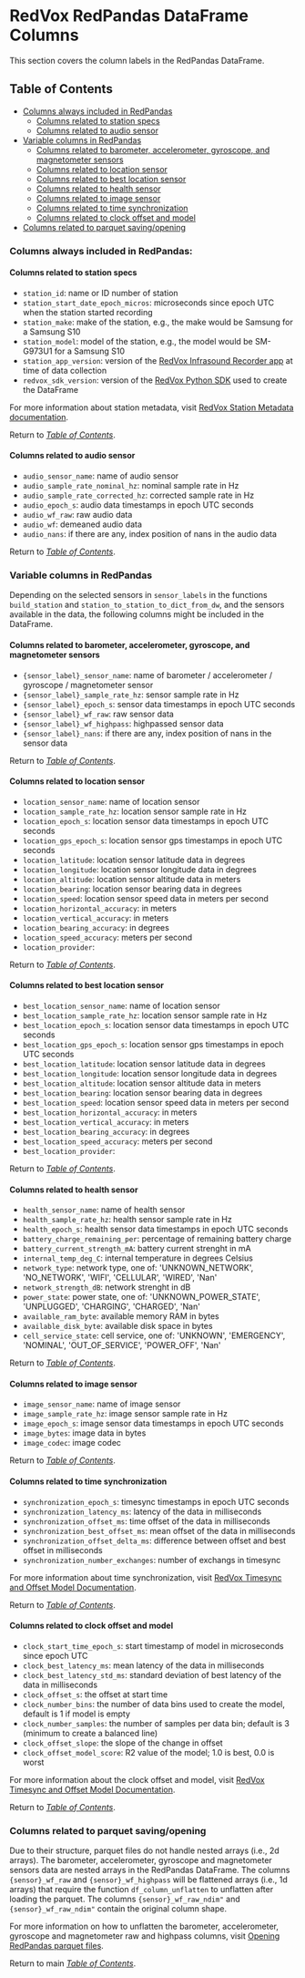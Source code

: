 # RedVox RedPandas DataFrame Columns

This section covers the column labels in the RedPandas DataFrame.

## Table of Contents

<!-- toc -->


- [Columns always included in RedPandas](#columns-always-included-in-redpandas)
    - [Columns related to station specs](#columns-related-to-station-specs)
    - [Columns related to audio sensor](#columns-related-to-audio-sensor)
- [Variable columns in RedPandas](#variable-columns-in-redpandas)
    - [Columns related to barometer, accelerometer, gyroscope, and magnetometer sensors](#columns-related-to-barometer-accelerometer-gyroscope-and-magnetometer-sensors)
    - [Columns related to location sensor](#columns-related-to-location-sensor)
    - [Columns related to best location sensor](#columns-related-to-best-location-sensor)
    - [Columns related to health sensor](#columns-related-to-health-sensor)
    - [Columns related to image sensor](#columns-related-to-image-sensor)
    - [Columns related to time synchronization](#columns-related-to-time-synchronization)
    - [Columns related to clock offset and model](#columns-related-to-clock-offset-and-model)
- [Columns related to parquet saving/opening](#columns-related-to-parquet-savingopening)

<!-- tocstop -->


### Columns always included in RedPandas:
#### Columns related to station specs
- ``station_id``: name or ID number of station
- ``station_start_date_epoch_micros``: microseconds since epoch UTC when the station started recording
- ``station_make``: make of the station, e.g., the make would be Samsung for a Samsung S10
- ``station_model``: model of the station, e.g., the model would be SM-G973U1 for a Samsung S10
- ``station_app_version``: version of the [RedVox Infrasound Recorder app](https://www.redvoxsound.com/) at time of data collection
- ``redvox_sdk_version``: version of the 
[RedVox Python SDK](https://github.com/RedVoxInc/redvox-python-sdk/tree/master/docs/python_sdk) used to create the DataFrame

For more information about station metadata, visit [RedVox Station Metadata documentation](https://github.com/RedVoxInc/redvox-python-sdk/tree/master/docs/python_sdk/data_window/station#station-metadata).

Return to _[Table of Contents](#table-of-contents)_.

#### Columns related to audio sensor

- ``audio_sensor_name``: name of audio sensor
- ``audio_sample_rate_nominal_hz``: nominal sample rate in Hz
- ``audio_sample_rate_corrected_hz``: corrected sample rate in Hz
- ``audio_epoch_s``: audio data timestamps in epoch UTC seconds
- ``audio_wf_raw``: raw audio data
- ``audio_wf``: demeaned audio data
- ``audio_nans``: if there are any, index position of nans in the audio data

Return to _[Table of Contents](#table-of-contents)_.

### Variable columns in RedPandas

Depending on the selected sensors in ``sensor_labels`` in the functions ``build_station`` and 
``station_to_station_to_dict_from_dw``, and the sensors available in the data, the following columns 
might be included in the DataFrame.


#### Columns related to barometer, accelerometer, gyroscope, and magnetometer sensors

- ``{sensor_label}_sensor_name``: name of barometer / accelerometer / gyroscope / magnetometer sensor
- ``{sensor_label}_sample_rate_hz``: sensor sample rate in Hz
- ``{sensor_label}_epoch_s``: sensor data timestamps in epoch UTC seconds
- ``{sensor_label}_wf_raw``: raw sensor data
- ``{sensor_label}_wf_highpass``: highpassed sensor data
- ``{sensor_label}_nans``: if there are any, index position of nans in the sensor data

Return to _[Table of Contents](#table-of-contents)_.

#### Columns related to location sensor

- ``location_sensor_name``: name of location sensor
- ``location_sample_rate_hz``: location sensor sample rate in Hz
- ``location_epoch_s``: location sensor data timestamps in epoch UTC seconds
- ``location_gps_epoch_s``: location sensor gps timestamps in epoch UTC seconds  
- ``location_latitude``: location sensor latitude data in degrees
- ``location_longitude``: location sensor longitude data in degrees
- ``location_altitude``: location sensor altitude data in meters
- ``location_bearing``: location sensor bearing data in degrees
- ``location_speed``: location sensor speed data in meters per second
- ``location_horizontal_accuracy``: in meters
- ``location_vertical_accuracy``: in meters
- ``location_bearing_accuracy``: in degrees
- ``location_speed_accuracy``: meters per second
- ``location_provider``: 

Return to _[Table of Contents](#table-of-contents)_.

#### Columns related to best location sensor

- ``best_location_sensor_name``: name of location sensor
- ``best_location_sample_rate_hz``: location sensor sample rate in Hz
- ``best_location_epoch_s``: location sensor data timestamps in epoch UTC seconds
- ``best_location_gps_epoch_s``: location sensor gps timestamps in epoch UTC seconds  
- ``best_location_latitude``: location sensor latitude data in degrees
- ``best_location_longitude``: location sensor longitude data in degrees
- ``best_location_altitude``: location sensor altitude data in meters
- ``best_location_bearing``: location sensor bearing data in degrees
- ``best_location_speed``: location sensor speed data in meters per second
- ``best_location_horizontal_accuracy``: in meters
- ``best_location_vertical_accuracy``: in meters
- ``best_location_bearing_accuracy``: in degrees
- ``best_location_speed_accuracy``: meters per second
- ``best_location_provider``: 

Return to _[Table of Contents](#table-of-contents)_.

#### Columns related to health sensor

- ``health_sensor_name``: name of health sensor
- ``health_sample_rate_hz``: health sensor sample rate in Hz
- ``health_epoch_s``: health sensor data timestamps in epoch UTC seconds
- ``battery_charge_remaining_per``: percentage of remaining battery charge
- ``battery_current_strength_mA``: battery current strenght in mA
- ``internal_temp_deg_C``: internal temperature in degrees Celsius
- ``network_type``: network type, one of: 'UNKNOWN_NETWORK', 'NO_NETWORK', 'WIFI', 'CELLULAR', 'WIRED', 'Nan'
- ``network_strength_dB``: network strenght in dB
- ``power_state``: power state, one of: 'UNKNOWN_POWER_STATE', 'UNPLUGGED', 'CHARGING', 'CHARGED', 'Nan'
- ``available_ram_byte``: available memory RAM in bytes
- ``available_disk_byte``: available disk space in bytes
- ``cell_service_state``: cell service, one of: 'UNKNOWN', 'EMERGENCY', 'NOMINAL', 'OUT_OF_SERVICE', 'POWER_OFF', 'Nan'

Return to _[Table of Contents](#table-of-contents)_.

#### Columns related to image sensor

- ``image_sensor_name``: name of image sensor
- ``image_sample_rate_hz``: image sensor sample rate in Hz
- ``image_epoch_s``: image sensor data timestamps in epoch UTC seconds
- ``image_bytes``: image data in bytes
- ``image_codec``: image codec

Return to _[Table of Contents](#table-of-contents)_.

#### Columns related to time synchronization

- ``synchronization_epoch_s``: timesync timestamps in epoch UTC seconds
- ``synchronization_latency_ms``: latency of the data in milliseconds
- ``synchronization_offset_ms``: time offset of the data in milliseconds
- ``synchronization_best_offset_ms``: mean offset of the data in milliseconds
- ``synchronization_offset_delta_ms``: difference between offset and best offset in milliseconds
- ``synchronization_number_exchanges``: number of exchangs in timesync

For more information about time synchronization, visit 
[RedVox Timesync and Offset Model Documentation](https://github.com/RedVoxInc/redvox-python-sdk/tree/master/docs/python_sdk/data_window/station#timesync-and-offset-model).

Return to _[Table of Contents](#table-of-contents)_.

#### Columns related to clock offset and model

- ``clock_start_time_epoch_s``: start timestamp of model in microseconds since epoch UTC
- ``clock_best_latency_ms``: mean latency of the data in milliseconds 
- ``clock_best_latency_std_ms``: standard deviation of best latency of the data in milliseconds
- ``clock_offset_s``: the offset at start time
- ``clock_number_bins``: the number of data bins used to create the model, default is 1 if model is empty
- ``clock_number_samples``: the number of samples per data bin; default is 3 (minimum to create a balanced line)
- ``clock_offset_slope``: the slope of the change in offset
- ``clock_offset_model_score``: R2 value of the model; 1.0 is best, 0.0 is worst

For more information about the clock offset and model, visit 
[RedVox Timesync and Offset Model Documentation](https://github.com/RedVoxInc/redvox-python-sdk/tree/master/docs/python_sdk/data_window/station#timesync-and-offset-model).

Return to _[Table of Contents](#table-of-contents)_.

### Columns related to parquet saving/opening

Due to their structure, parquet files do not handle nested arrays (i.e., 2d arrays). The barometer, accelerometer, gyroscope and magnetometer sensors data are 
nested arrays in the RedPandas DataFrame. The columns ``{sensor}_wf_raw`` and ``{sensor}_wf_highpass`` will be flattened arrays
(i.e., 1d arrays) that require the function ``df_column_unflatten`` to unflatten after loading the parquet. The columns ``{sensor}_wf_raw_ndim"``
and ``{sensor}_wf_raw_ndim"`` contain the original column shape.

For more information on how to unflatten the barometer, accelerometer, gyroscope and magnetometer raw and highpass columns, 
visit [Opening RedPandas parquet files](using_redpandas.md#opening-redpandas-parquet-files).


Return to main _[Table of Contents](https://github.com/RedVoxInc/redpandas/blob/master/docs/README.md)_.
